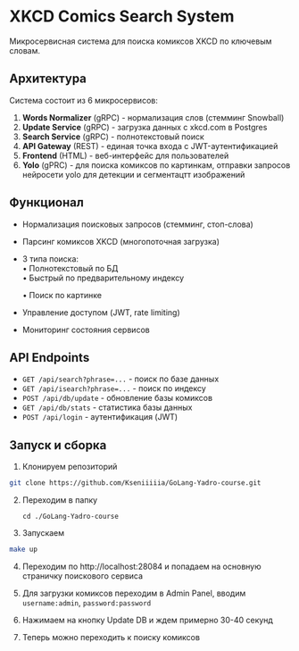 # XKCD Comics Search System

Микросервисная система для поиска комиксов XKCD по ключевым словам.

## Архитектура
Система состоит из 6 микросервисов:
1. **Words Normalizer** (gRPC) - нормализация слов (стемминг Snowball)
2. **Update Service** (gRPC) - загрузка данных с xkcd.com в Postgres
3. **Search Service** (gRPC) - полнотекстовый поиск 
4. **API Gateway** (REST) - единая точка входа с JWT-аутентификацией
5. **Frontend** (HTML) - веб-интерфейс для пользователей
6. **Yolo** (gPRC) - для поиска комиксов по картинкам, отправки запросов нейросети yolo для детекции и сегментацтт изображений

## Функционал
- Нормализация поисковых запросов (стемминг, стоп-слова)
- Парсинг комиксов XKCD (многопоточная загрузка)
- 3 типа поиска:  
  • Полнотекстовый по БД  
  • Быстрый по предварительному индексу

  • Поиск по картинке
- Управление доступом (JWT, rate limiting)
- Мониторинг состояния сервисов

## API Endpoints
- `GET /api/search?phrase=...` - поиск по базе данных
- `GET /api/isearch?phrase=...` - поиск по индексу
- `POST /api/db/update` - обновление базы комиксов
- `GET /api/db/stats` - статистика базы данных
- `POST /api/login` - аутентификация (JWT)


## Запуск и сборка
1. Клонируем репозиторий
```bash
git clone https://github.com/Kseniiiiia/GoLang-Yadro-course.git
```


2. Переходим в папку
   ```
   cd ./GoLang-Yadro-course
   ```
   
3. Запускаем
```bash
make up
```

4. Переходим по http://localhost:28084 и попадаем на основную страничку поискового сервиса


5. Для загрузки комиксов переходим в Admin Panel, вводим `username:admin`, `password:password`


6. Нажимаем на кнопку Update DB и ждем примерно 30-40 секунд


7. Теперь можно переходить к поиску комиксов

